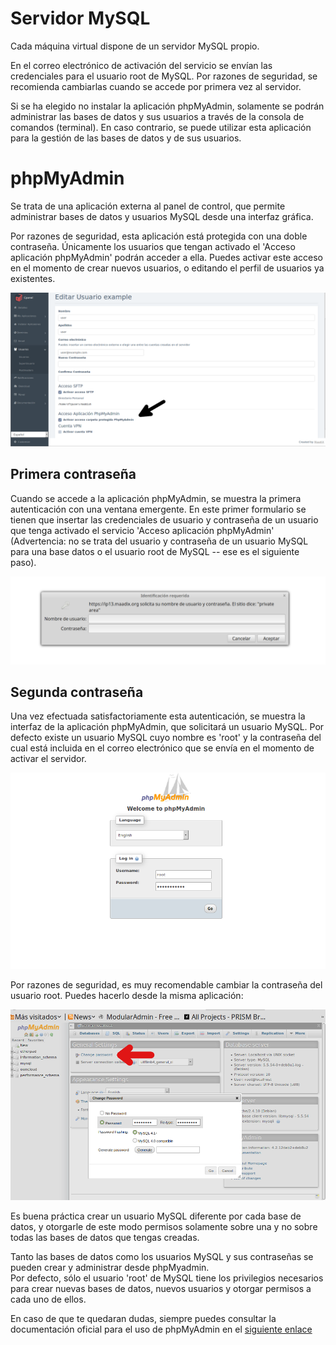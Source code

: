 # Servidor MySQL

Cada máquina virtual dispone de un servidor MySQL propio.

En el correo electrónico de activación del servicio se envían las credenciales para el usuario root de MySQL. Por razones de seguridad, se recomienda cambiarlas cuando se accede por primera vez al servidor.  

Si se ha elegido no instalar la aplicación phpMyAdmin, solamente se podrán administrar las bases de datos y sus usuarios a través de la consola de comandos (terminal). En caso contrario, se puede utilizar esta aplicación para la gestión de las bases de datos y de sus usuarios.  


# phpMyAdmin

Se trata de una aplicación externa al panel de control, que permite administrar bases de datos y usuarios MySQL desde una interfaz gráfica.  

Por razones de seguridad, esta aplicación está protegida con una doble contraseña. Únicamente los usuarios que tengan activado el 'Acceso aplicación phpMyAdmin' podrán acceder a ella.
Puedes activar este acceso en el momento de crear nuevos usuarios, o editando el perfil de usuarios ya existentes.  

![Screenshot](img/apache-access.png)  

## Primera contraseña  

Cuando se accede a la aplicación phpMyAdmin, se muestra la primera autenticación con una ventana emergente. En este primer formulario se tienen que insertar las credenciales de usuario y contraseña de un usuario que tenga activado el servicio 'Acceso aplicación phpMyAdmin' (Advertencia: no se trata del usuario y contraseña de un usuario MySQL para una base datos o el usuario root de MySQL -- ese es el siguiente paso).  

![Phpmyadmin private area](img/private-area-phpmyadmin.png)

## Segunda contraseña  
Una vez efectuada satisfactoriamente esta autenticación, se muestra la interfaz de la aplicación phpMyAdmin, que solicitará un usuario MySQL. Por defecto existe un usuario MySQL cuyo nombre es 'root' y la contraseña del cual está incluida en el correo electrónico que se envía en el momento de activar el servidor.

![Phpmyadmin](img/phpmyadmin.png)

Por razones de seguridad, es muy recomendable cambiar la contraseña del usuario root. Puedes hacerlo desde la misma aplicación:

![Phpmyadmin change password ](img/phpmyadmin-chpswd.png)   


Es buena práctica crear un usuario MySQL diferente por cada base de datos, y otorgarle de este modo permisos solamente sobre una y no sobre todas las bases de datos que tengas creadas.

Tanto las bases de datos como los usuarios MySQL y sus contraseñas se pueden crear y administrar desde phpMyadmin.  
Por defecto, sólo el usuario 'root' de MySQL tiene los privilegios necesarios para crear nuevas bases de datos, nuevos usuarios y otorgar permisos a cada uno de ellos.  

En caso de que te quedaran dudas, siempre puedes consultar la documentación oficial para el uso de phpMyAdmin en el [siguiente enlace](https://www.phpmyadmin.net/docs/)
